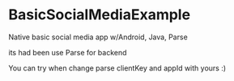 # BasicSocialMediaExample
Native basic social media app w/Android, Java, Parse

its had been use Parse for backend

You can try when change parse clientKey and appId with yours :)
